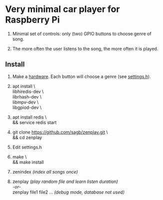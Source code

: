 
# Very minimal car player for Raspberry Pi

1. Minimal set of controls: only (two) GPIO buttons to choose genre of song.

2. The more often the user listens to the song, the more often it is played.


## Install

1. Make a [hardware](zenplay.kicad/export.pdf). Each button will choose a genre (see [settings.h](settings.h)).

2. apt install \  
  libhiredis-dev \  
  librhash-dev \  
  libmpv-dev \  
  libgpiod-dev \  

3. apt install redis \  
  && service redis start  

4. git clone https://github.com/sagb/zenplay.git \  
  && cd zenplay  

5. Edit settings.h

6. make \  
  && make install  

7. zenindex  _(index all songs once)_

8. zenplay _(play random file and learn listen duration)_  
   _-or-_  
   zenplay file1 file2 ... _(debug mode, database not used)_

